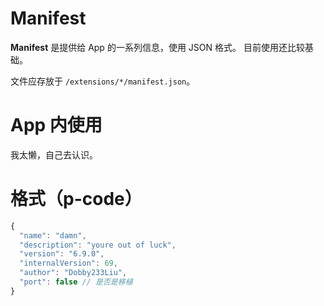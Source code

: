 # Manifest
**Manifest** 是提供给 App 的一系列信息，使用 JSON 格式。
目前使用还比较基础。

文件应存放于 `/extensions/*/manifest.json`。
# App 内使用
我太懒，自己去认识。
# 格式（p-code）
```javascript
{
  "name": "damn",
  "description": "youre out of luck",
  "version": "6.9.0",
  "internalVersion": 69,
  "author": "Dobby233Liu",
  "port": false // 是否是移植
}
```
